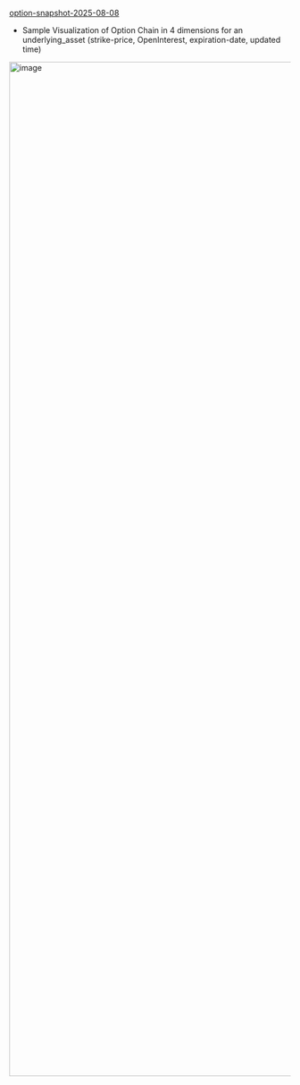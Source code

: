 [option-snapshot-2025-08-08](https://jingyizhao01.grafana.net/dashboard/snapshot/476JMs1Vm2OOrRy1p9HmXNirI61ByhY9)



- Sample Visualization of Option Chain in 4 dimensions for an underlying_asset (strike-price, OpenInterest, expiration-date, updated time)
<img width="3726" height="1813" alt="image" src="https://github.com/user-attachments/assets/4a3c2231-ade5-45ec-850e-a97e217ed524" />

